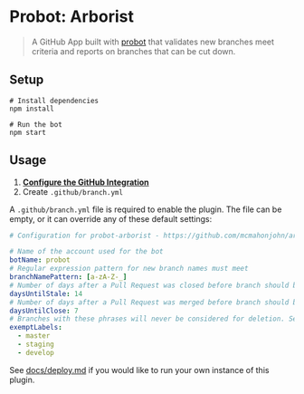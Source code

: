 # Probot: Arborist

> A GitHub App built with [probot](https://github.com/probot/probot) that validates new branches meet criteria and reports on branches that can be cut down.

## Setup

```
# Install dependencies
npm install

# Run the bot
npm start
```

## Usage

1. **[Configure the GitHub Integration](https://github.com/integration/probot-arborist)**
2. Create `.github/branch.yml`

A `.github/branch.yml` file is required to enable the plugin. The file can be empty, or it can override any of these default settings:

```yml
# Configuration for probot-arborist - https://github.com/mcmahonjohn/arborist

# Name of the account used for the bot
botName: probot
# Regular expression pattern for new branch names must meet
branchNamePattern: [a-zA-Z-_]
# Number of days after a Pull Request was closed before branch should be deleted
daysUntilStale: 14
# Number of days after a Pull Request was merged before branch should be deleted
daysUntilClose: 7
# Branches with these phrases will never be considered for deletion. Set to `[]` to disable
exemptLabels:
  - master
  - staging
  - develop
```

See [docs/deploy.md](docs/deploy.md) if you would like to run your own instance of this plugin.
